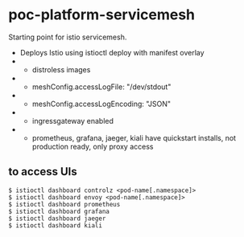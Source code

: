 # poc-platform-servicemesh

Starting point for istio servicemesh.

- Deploys Istio using istioctl deploy with manifest overlay
- - distroless images
- - meshConfig.accessLogFile: "/dev/stdout"
- - meshConfig.accessLogEncoding: "JSON" 
- - ingressgateway enabled
- - prometheus, grafana, jaeger, kiali have quickstart installs, not production ready, only proxy access


## to access UIs

```
$ istioctl dashboard controlz <pod-name[.namespace]>
$ istioctl dashboard envoy <pod-name[.namespace]>
$ istioctl dashboard prometheus
$ istioctl dashboard grafana
$ istioctl dashboard jaeger
$ istioctl dashboard kiali
```
